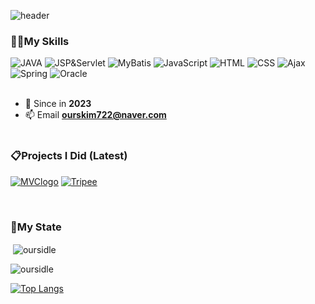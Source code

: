 ![header](https://capsule-render.vercel.app/api?type=waving&text=Hyoli&nbsp;Kim&fontColor=cd84f1&fontSize=36&color=0:aafaf9,50:ffe9b6,100:fcaae8)

<h3 align="left">👩‍💻My Skills</h3>

![JAVA](https://img.shields.io/badge/Java-f6e58d?style=flat-square&logoColor=white)
![JSP&Servlet](https://img.shields.io/badge/JSP&Servlet-ffbe76?style=flat-square&logoColor=white)
![MyBatis](https://img.shields.io/badge/MyBatis-ff7979?style=flat-square&logoColor=white)
![JavaScript](https://img.shields.io/badge/JavaScript-badc58?style=flat-square&logoColor=white)
![HTML](https://img.shields.io/badge/HTML-7ed6df?style=flat-square&logoColor=white)
![CSS](https://img.shields.io/badge/CSS-e056fd?style=flat-square&logoColor=white)
![Ajax](https://img.shields.io/badge/Ajax-686de0?style=flat-square&logoColor=white)
![Spring](https://img.shields.io/badge/Spring-30336b?style=flat-square&logoColor=white)
![Oracle](https://img.shields.io/badge/Oracle-95afc0?style=flat-square&logoColor=white)
<br><br>
- 🌱 Since in **2023**
- 📫 Email **ourskim722@naver.com**
<br><br>
<h3 align="left">📋Projects I Did (Latest)</h3>

[![MVClogo](https://github.com/LcsCho/kh12-final5/assets/135007715/b89943d4-1435-46d5-8f1a-efd98bf26032)](https://sysout.co.kr/mvc/)
[![Tripee](https://github.com/jawon22/SemiProject5/assets/135007715/b83236f2-1376-4317-8c12-5c86b698b635)](https://sysout.co.kr/tripee/)

<br>
<h3 align="left">📍My State</h3>

<p>&nbsp;<img align="center" src="https://github-readme-stats.vercel.app/api?username=oursidle&show_icons=true&title_color=ffffff&text_color=ffffff&bg_color=f78fb3&locale=en" alt="oursidle" /></p>
<p><img align="center" src="https://github-readme-streak-stats.herokuapp.com/?user=oursidle&" alt="oursidle" /></p>

[![Top Langs](https://github-readme-stats.vercel.app/api/top-langs/?username=oursidle&layout=compact)](https://github.com/oursidle/github-readme-stats)
